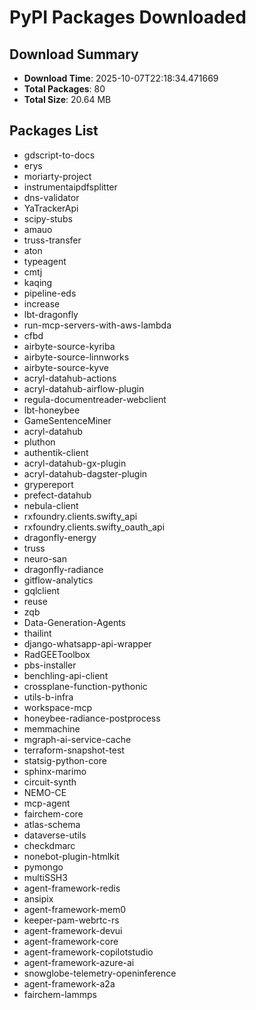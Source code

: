 # PyPI Packages Downloaded

## Download Summary
- **Download Time**: 2025-10-07T22:18:34.471669
- **Total Packages**: 80
- **Total Size**: 20.64 MB

## Packages List
- gdscript-to-docs
- erys
- moriarty-project
- instrumentaipdfsplitter
- dns-validator
- YaTrackerApi
- scipy-stubs
- amauo
- truss-transfer
- aton
- typeagent
- cmtj
- kaqing
- pipeline-eds
- increase
- lbt-dragonfly
- run-mcp-servers-with-aws-lambda
- cfbd
- airbyte-source-kyriba
- airbyte-source-linnworks
- airbyte-source-kyve
- acryl-datahub-actions
- acryl-datahub-airflow-plugin
- regula-documentreader-webclient
- lbt-honeybee
- GameSentenceMiner
- acryl-datahub
- pluthon
- authentik-client
- acryl-datahub-gx-plugin
- acryl-datahub-dagster-plugin
- grypereport
- prefect-datahub
- nebula-client
- rxfoundry.clients.swifty_api
- rxfoundry.clients.swifty_oauth_api
- dragonfly-energy
- truss
- neuro-san
- dragonfly-radiance
- gitflow-analytics
- gqlclient
- reuse
- zqb
- Data-Generation-Agents
- thailint
- django-whatsapp-api-wrapper
- RadGEEToolbox
- pbs-installer
- benchling-api-client
- crossplane-function-pythonic
- utils-b-infra
- workspace-mcp
- honeybee-radiance-postprocess
- memmachine
- mgraph-ai-service-cache
- terraform-snapshot-test
- statsig-python-core
- sphinx-marimo
- circuit-synth
- NEMO-CE
- mcp-agent
- fairchem-core
- atlas-schema
- dataverse-utils
- checkdmarc
- nonebot-plugin-htmlkit
- pymongo
- multiSSH3
- agent-framework-redis
- ansipix
- agent-framework-mem0
- keeper-pam-webrtc-rs
- agent-framework-devui
- agent-framework-core
- agent-framework-copilotstudio
- agent-framework-azure-ai
- snowglobe-telemetry-openinference
- agent-framework-a2a
- fairchem-lammps
